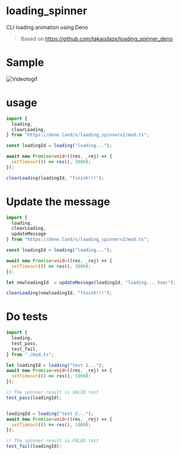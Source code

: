 # loading_spinner
CLI loading animation using Deno

> Based on https://github.com/takaodaze/loading_spinner_deno

# Sample
![Videotogif](https://user-images.githubusercontent.com/42061897/173711329-a8f7371d-1f5b-4118-8e0b-7951cdf580ac.gif)

# usage
```ts
import {
  loading,
  clearLoading,
} from "https://deno.land/x/loading_spinnerv2/mod.ts";

const loadingId = loading("loading...");

await new Promise<void>((res, _rej) => {
  setTimeout(() => res(), 3000);
});

clearLoading(loadingId, "finish!!!");
```

# Update the message
```ts
import {
  loading,
  clearLoading,
  updateMessage
} from "https://deno.land/x/loading_spinnerv2/mod.ts";

const loadingId = loading("loading...");

await new Promise<void>((res, _rej) => {
  setTimeout(() => res(), 3000);
});

let newloadingId  = updateMessage(loadingId, "loading... 3sec");

clearLoading(newloadingId, "finish!!!");
```

# Do tests

```ts
import {
  loading,
  test_pass,
  test_fail,
} from "./mod.ts";

let loadingId = loading("test 1...");
await new Promise<void>((res, _rej) => {
  setTimeout(() => res(), 1000);
});

// The spinner result is VALID test
test_pass(loadingId);


loadingId = loading("test 2...");
await new Promise<void>((res, _rej) => {
  setTimeout(() => res(), 1000);
});

// The spinner result is FALED test
test_fail(loadingId);
```

